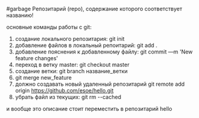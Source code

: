 #garbage
Репозитарий (repo), содержание которого соответствует названию!

основные команды работы с git:
1. создание локального репозитария: git init
2. добавление файлов в локальный репоитарий: git add .
3. добавление пояснения к добавленному файлу: git commit —m 'New feature changes'
4. переход в ветку master: git checkout master
5. создание ветки: git branch название_ветки
6. git merge new_feature
7. должно создавать новый удаленный репозитарий git remote add origin https://github.com/esoe/hello.git
8. убрать файл из текущих: git rm --cached <file>


и вообще это описание стоит переместить в репозитарий hello


 

